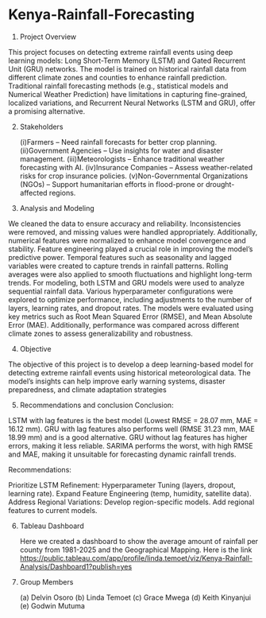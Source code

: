 # Kenya-Rainfall-Forecasting

1. Project Overview
   
This project focuses on detecting extreme rainfall events using deep learning models: Long Short-Term Memory (LSTM) and Gated Recurrent Unit (GRU) networks. The model is trained on historical rainfall data from different climate zones and counties to enhance rainfall prediction.
Traditional rainfall forecasting methods (e.g., statistical models and Numerical Weather Prediction) have limitations in capturing fine-grained, localized variations, and Recurrent Neural Networks (LSTM and GRU), offer a promising alternative.

2. Stakeholders
   
   (i)Farmers – Need rainfall forecasts for better crop planning.
   (ii)Government Agencies – Use insights for water and disaster management.
   (iii)Meteorologists – Enhance traditional weather forecasting with AI.
   (iv)Insurance Companies – Assess weather-related risks for crop insurance policies.
   (v)Non-Governmental Organizations (NGOs) – Support humanitarian efforts in flood-prone or drought-affected regions.
   
3. Analysis and Modeling
   
We cleaned the data to ensure accuracy and reliability. Inconsistencies were removed, and missing values were handled appropriately. Additionally, numerical features were normalized to enhance model convergence and stability.
Feature engineering played a crucial role in improving the model’s predictive power. Temporal features such as seasonality and lagged variables were created to capture trends in rainfall patterns. Rolling averages were also applied to smooth fluctuations and highlight long-term trends.
For modeling, both LSTM and GRU models were used to analyze sequential rainfall data. Various hyperparameter configurations were explored to optimize performance, including adjustments to the number of layers, learning rates, and dropout rates.
The models were evaluated using key metrics such as Root Mean Squared Error (RMSE), and Mean Absolute Error (MAE). Additionally, performance was compared across different climate zones to assess generalizability and robustness.

4. Objective
   
The objective of this project is to develop a deep learning-based model for detecting extreme rainfall events using historical meteorological data. The model’s insights can help improve early warning systems, disaster preparedness, and climate adaptation strategies

5. Recommendations and conclusion
Conclusion:

LSTM with lag features is the best model (Lowest RMSE = 28.07 mm, MAE = 16.12 mm).
GRU with lag features also performs well (RMSE 31.23 mm, MAE 18.99 mm) and is a good alternative.
GRU without lag features has higher errors, making it less reliable.
SARIMA performs the worst, with high RMSE and MAE, making it unsuitable for forecasting dynamic rainfall trends.

Recommendations:

Prioritize LSTM Refinement:
Hyperparameter Tuning (layers, dropout, learning rate).
Expand Feature Engineering (temp, humidity, satellite data).
Address Regional Variations:
Develop region-specific models.
Add regional features to current models.

   
   
6. Tableau Dashboard
    
   Here we created a dashboard to show the average amount of rainfall per county from 1981-2025 and the Geographical Mapping. Here is the link https://public.tableau.com/app/profile/linda.temoet/viz/Kenya-Rainfall-Analysis/Dashboard1?publish=yes

7. Group Members
   
   (a) Delvin Osoro
   (b) Linda Temoet
   (c) Grace Mwega
   (d) Keith Kinyanjui
   (e) Godwin Mutuma
